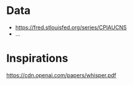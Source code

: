 # Data

* https://fred.stlouisfed.org/series/CPIAUCNS
* ...

# Inspirations

https://cdn.openai.com/papers/whisper.pdf

